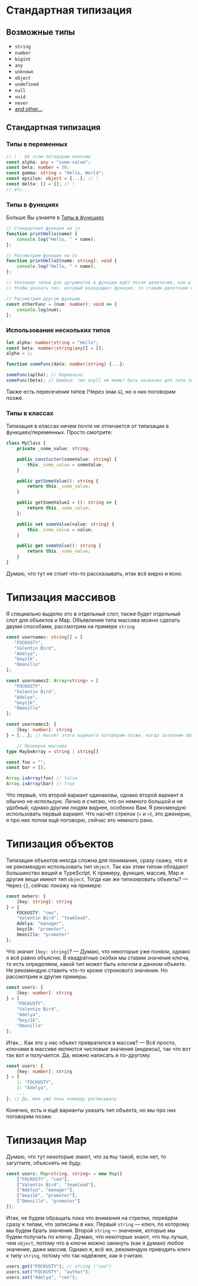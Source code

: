 # Стандартная типизация

## Возможные типы

- `string`
- `number`
- `bigint`
- `any`
- `unknown`
- `object`
- `undefined`
- `null`
- `void`
- `never`
- [and other...](https://www.typescriptlang.org/docs/handbook/2/basic-types.html)
## Стандартная типизация
### Типы в переменных

```ts
// ! - Об этом поговорим попозже
const alpha: any = "some-value";
const beta: number = 50;
const gamma: string = "Hello, World";
const epsilon: object = {...}; // !
const delta: [] = []; // !
// etc...
```
### Типы в функциях

Больше Вы узнаете в [Типы в функциях](./Типы%20в%20функциях.md)
```ts
// Стандартная функция на js
function printHello(name) {
	console.log("Hello, " + name);
};

// Рассмотрим функции на ts
function printHello2(name: string): void {
	console.log("Hello, " + name);
};

// Указание типов для аргументов в функции идёт после двоеточия, как в переменных.
// Чтобы указать тип, который возвращает функция, то ставим двоеточие после круглых скобок.

// Рассмотрим другую функцию
const otherFunc = (num: number): void => {
	console.log(num);
};
```
### Использование нескольких типов

```ts
let alpha: number|string = "Hello";
const beta: number|string|any[] = [];
alpha = 1;

function someFunc(data: number|string) {...};

someFunc(aplha); // Нормально
someFunc(beta); // Ошибка: тип any[] не может быть назначен для типа number; тип any[] не может быть назначен для типа string
```
Также есть пересечения типов (Через знак `&`), но о них поговорим позже.
### Типы в классах

Типизация в классах ничем почти не отличается от типизации в функциях/переменных. Просто смотрите:
```ts
class MyClass {
	private _some_value: string;

	public constuctor(someValue: string) {
		this._some_value = someValue;
	}

	public getSomeValue(): string {
		return this._some_value;
	}

	public getSomeValue2 = (): string => {
		return this._some_value;
	};

	public set someValue(value: string) {
		this._some_value = value;
	}

	public get someValue(): string {
		return this._some_value;
	}
}
```
Думаю, что тут не стоит что-то рассказывать, итак всё видно и ясно.
# Типизация массивов

Я специально выделю это в отдельный слот, также будет отдельный слот для объектов и Map.
Объявления типа массива можно сделать двумя способами, рассмотрим на примере `string`
```ts
const usernames: string[] = [
   "FOCKUSTY",
   "Valentin Bird",
   "Adelya",
   "beyz1k",
   "Omonillo"
];

const usernames2: Array<string> = [
   "FOCKUSTY",
   "Valentin Bird",
   "Adelya",
   "beyz1k",
   "Omonillo"
];

const usernames3: {
	[key: number]: string
} = [...]; // Насчёт этого варианта поговорим позже, когда затроним объекты
```
```ts
	// Проверка массива
type MaybeArray = string | string[]

const foo = "";
const bar = [];

Array.isArray(foo) // false
Array.isArray(bar) // true
```
Что первый, что второй вариант одинаковы, однако второй вариант я обычно не использую. Лично я считаю, что он немного большой и не удобный, однако другим людям виднее, особенно Вам. Я рекомендую использовать первый вариант.
Что насчёт стрелок (`<` и `>`), это дженерик, я про них потом ещё поговорю, сейчас это немного рано.
# Типизация объектов

Типизация объектов иногда сложна для понимания, сразу скажу, что я не рекомендую использовать тип `object`. Так как этим типом обладают большинство вещей в TypeScript. К примеру, функция, массив, Map и другие вещи имеют тип `object`.
Тогда как же типизировать объекты? — Через `{}`, сейчас покажу на примере:
```ts
const mebers: {
	[key: string]: string
} = {
	FOCKUSTY: "ceo",
	"Valentin Bird": "teamlead",
	Adelya: "manager",
	beyz1k: "promoter",
	Omonillo: "promoter"
};
```
Что значит `[key: string]`? — Думаю, что некоторые уже поняли, однако я всё равно объясню. В квадратные скобки мы ставим значения ключа, то есть определяем, какой тип может быть ключом в данном объекте. Не рекомендую ставить что-то кроме строкового значения. Но рассмотрим и другие примеры.
```ts
const users: {
	[key: number]: string
} = [
	"FOCKUSTY",
	"Valentin Bird",
	"Adelya",
	"beyz1k",
	"Omonillo"
];
```
Итак... Как это у нас объект превратился в массив? — Всё просто, ключами в массиве являются числовые значения (индексы), так что вот так вот и получается. Да, можно написать и по-другому:
```ts
const users: {
	[key: number]: string
} = {
	1: "FOCKUSTY",
	2: "Adelya",
	...
}; // Да, мне уже лень команду расписывать
```
Конечно, есть и ещё варианты указать тип объекта, но мы про них поговорим позже.
# Типизация Map

Думаю, что тут некоторые знают, что за `Map` такой, если нет, то загуглите, объяснять не буду.
```ts
const users: Map<string, string> = new Map([
	["FOCKUSTY", "ceo"],
	["Valentin Bird", "teamlead"],
	["Adelya", "manager"],
	["beyz1k", "promoter"],
	["Omonillo", "promoter"]
]);
```
Итак, не будем обращать пока что внимания на стрелки, перейдём сразу к типам, что записаны в них.
Первый `string` — ключ, по которому мы будем брать значения.
Второй `string` — значение, которые мы будем получать по ключу.
Думаю, что некоторые знают, что `Map` лучше, чем `object`, потому что в ключи можно закинуть (как я думаю) любое значение, даже массив. Однако я, всё же, рекомендую приводить ключ к типу `string`, потому что так надёжнее, как я считаю.
```ts
users.get("FOCKUSTY"); // string ("ceo")
users.set("FOCKUSTY", "author");
users.set("Adelya", "ceo");
```